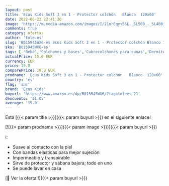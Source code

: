 ```yaml
---
layout: post
title: 'Ecus Kids Soft 3 en 1 - Protector colchón   Blanco  120x60'
date: 2022-06-22 22:41:20
image: 'https://m.media-amazon.com/images/I/21orEqy+5SL._SL500_._SL400_.jpg'
comments: true
category: ofertas
author: 'tole.es'
slug: 'B015945WX6-es Ecus Kids Soft 3 en 1 - Protector colchón Blanco 120x60'
sku: 'B015945WX6-es'
tags: [ 'Bebé','Colchones y bases','Cubrecolchones para cunas','Dormitorio','Hogar y cocina','Muebles de dormitorio','Muebles de hogar','Ropa de cama','Ropa de cama para cunas','ecus','ecus kids','kids','🇪🇸', ]
actualPrice: 15.0 EUR
currency: EUR
price: 15.0
comparePrice: 19.0 EUR
prodname: 'Ecus Kids Soft 3 en 1 - Protector colchón   Blanco  120x60'
country: 'es'
flag: '🇪🇸'
brand: 'Ecus Kids'
buyurl: 'https://www.amazon.es/dp/B015945WX6/?tag=tolees-21'
descuento: '21.05'
average: '15.0'
---
```


Está [{{< param title >}}]({{< param buyurl >}}) en el siguiente enlace!

[![{{< param prodname >}}]({{< param image >}})]({{< param buyurl >}})

ℹ️:

- Suave al contacto con la piel
- Con bandas elásticas para mejor sujeción
- Impermeable y transpirable
- Sirve de protector y sábana bajera; todo en uno
- Se puede lavar en casa

[🛒 Ver la oferta!!]({{< param buyurl >}})

